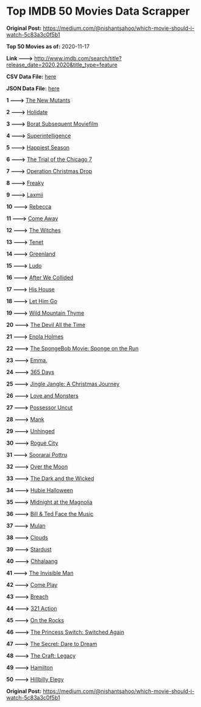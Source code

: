 # Top IMDB 50 Movies Data Scrapper

**Original Post:** https://medium.com/@nishantsahoo/which-movie-should-i-watch-5c83a3c0f5b1

**Top 50 Movies as of:** 2020-11-17

**Link --->** http://www.imdb.com/search/title?release_date=2020,2020&title_type=feature

**CSV Data File:** [here](/Data/data.csv)

**JSON Data File:** [here](/Data/data.json)

**1 --->** [The New Mutants](https://www.imdb.com/title/tt4682266/?ref_=adv_li_tt)

**2 --->** [Holidate](https://www.imdb.com/title/tt9866072/?ref_=adv_li_tt)

**3 --->** [Borat Subsequent Moviefilm](https://www.imdb.com/title/tt13143964/?ref_=adv_li_tt)

**4 --->** [Superintelligence](https://www.imdb.com/title/tt7178640/?ref_=adv_li_tt)

**5 --->** [Happiest Season](https://www.imdb.com/title/tt8522006/?ref_=adv_li_tt)

**6 --->** [The Trial of the Chicago 7](https://www.imdb.com/title/tt1070874/?ref_=adv_li_tt)

**7 --->** [Operation Christmas Drop](https://www.imdb.com/title/tt13236566/?ref_=adv_li_tt)

**8 --->** [Freaky](https://www.imdb.com/title/tt10919380/?ref_=adv_li_tt)

**9 --->** [Laxmii](https://www.imdb.com/title/tt10350922/?ref_=adv_li_tt)

**10 --->** [Rebecca](https://www.imdb.com/title/tt2235695/?ref_=adv_li_tt)

**11 --->** [Come Away](https://www.imdb.com/title/tt5714470/?ref_=adv_li_tt)

**12 --->** [The Witches](https://www.imdb.com/title/tt0805647/?ref_=adv_li_tt)

**13 --->** [Tenet](https://www.imdb.com/title/tt6723592/?ref_=adv_li_tt)

**14 --->** [Greenland](https://www.imdb.com/title/tt7737786/?ref_=adv_li_tt)

**15 --->** [Ludo](https://www.imdb.com/title/tt7212754/?ref_=adv_li_tt)

**16 --->** [After We Collided](https://www.imdb.com/title/tt10362466/?ref_=adv_li_tt)

**17 --->** [His House](https://www.imdb.com/title/tt8508734/?ref_=adv_li_tt)

**18 --->** [Let Him Go](https://www.imdb.com/title/tt9340860/?ref_=adv_li_tt)

**19 --->** [Wild Mountain Thyme](https://www.imdb.com/title/tt6842770/?ref_=adv_li_tt)

**20 --->** [The Devil All the Time](https://www.imdb.com/title/tt7395114/?ref_=adv_li_tt)

**21 --->** [Enola Holmes](https://www.imdb.com/title/tt7846844/?ref_=adv_li_tt)

**22 --->** [The SpongeBob Movie: Sponge on the Run](https://www.imdb.com/title/tt4823776/?ref_=adv_li_tt)

**23 --->** [Emma.](https://www.imdb.com/title/tt9214832/?ref_=adv_li_tt)

**24 --->** [365 Days](https://www.imdb.com/title/tt10886166/?ref_=adv_li_tt)

**25 --->** [Jingle Jangle: A Christmas Journey](https://www.imdb.com/title/tt7736496/?ref_=adv_li_tt)

**26 --->** [Love and Monsters](https://www.imdb.com/title/tt2222042/?ref_=adv_li_tt)

**27 --->** [Possessor Uncut](https://www.imdb.com/title/tt5918982/?ref_=adv_li_tt)

**28 --->** [Mank](https://www.imdb.com/title/tt10618286/?ref_=adv_li_tt)

**29 --->** [Unhinged](https://www.imdb.com/title/tt10059518/?ref_=adv_li_tt)

**30 --->** [Rogue City](https://www.imdb.com/title/tt10127684/?ref_=adv_li_tt)

**31 --->** [Soorarai Pottru](https://www.imdb.com/title/tt10189514/?ref_=adv_li_tt)

**32 --->** [Over the Moon](https://www.imdb.com/title/tt7488208/?ref_=adv_li_tt)

**33 --->** [The Dark and the Wicked](https://www.imdb.com/title/tt10229558/?ref_=adv_li_tt)

**34 --->** [Hubie Halloween](https://www.imdb.com/title/tt10682266/?ref_=adv_li_tt)

**35 --->** [Midnight at the Magnolia](https://www.imdb.com/title/tt13318052/?ref_=adv_li_tt)

**36 --->** [Bill & Ted Face the Music](https://www.imdb.com/title/tt1086064/?ref_=adv_li_tt)

**37 --->** [Mulan](https://www.imdb.com/title/tt4566758/?ref_=adv_li_tt)

**38 --->** [Clouds](https://www.imdb.com/title/tt6473066/?ref_=adv_li_tt)

**39 --->** [Stardust](https://www.imdb.com/title/tt9694312/?ref_=adv_li_tt)

**40 --->** [Chhalaang](https://www.imdb.com/title/tt8983164/?ref_=adv_li_tt)

**41 --->** [The Invisible Man](https://www.imdb.com/title/tt1051906/?ref_=adv_li_tt)

**42 --->** [Come Play](https://www.imdb.com/title/tt8004664/?ref_=adv_li_tt)

**43 --->** [Breach](https://www.imdb.com/title/tt9820556/?ref_=adv_li_tt)

**44 --->** [321 Action](https://www.imdb.com/title/tt13423846/?ref_=adv_li_tt)

**45 --->** [On the Rocks](https://www.imdb.com/title/tt9606374/?ref_=adv_li_tt)

**46 --->** [The Princess Switch: Switched Again](https://www.imdb.com/title/tt11199410/?ref_=adv_li_tt)

**47 --->** [The Secret: Dare to Dream](https://www.imdb.com/title/tt4411584/?ref_=adv_li_tt)

**48 --->** [The Craft: Legacy](https://www.imdb.com/title/tt4685762/?ref_=adv_li_tt)

**49 --->** [Hamilton](https://www.imdb.com/title/tt8503618/?ref_=adv_li_tt)

**50 --->** [Hillbilly Elegy](https://www.imdb.com/title/tt6772802/?ref_=adv_li_tt)

**Original Post:** https://medium.com/@nishantsahoo/which-movie-should-i-watch-5c83a3c0f5b1
